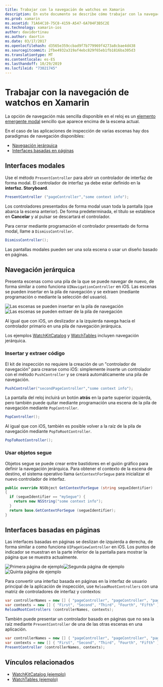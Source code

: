 ```yaml
---
title: Trabajar con la navegación de watchos en Xamarin
description: En este documento se describe cómo trabajar con la navegación en una aplicación de watchos. Describe las interfaces modales, la navegación jerárquica y las interfaces basadas en páginas.
ms.prod: xamarin
ms.assetid: 71A64C10-75C8-4159-A547-6A704F3B5C2E
ms.technology: xamarin-ios
author: davidortinau
ms.author: daortin
ms.date: 03/17/2017
ms.openlocfilehash: d3565e359ccbad9f7b779969f4273a8cbae4d438
ms.sourcegitcommit: 2fbe4932a319af4ebc829f65eb1fb1816ba305d3
ms.translationtype: MT
ms.contentlocale: es-ES
ms.lasthandoff: 10/29/2019
ms.locfileid: "73021745"
---
```

# <a name="working-with-watchos-navigation-in-xamarin"></a>Trabajar con la navegación de watchos en Xamarin

La opción de navegación más sencilla disponible en el reloj es un [elemento emergente modal](#modal) sencillo que aparece encima de la escena actual.

En el caso de las aplicaciones de inspección de varias escenas hay dos paradigmas de navegación disponibles:

- [Navegación jerárquica](#Hierarchical_Navigation)
- [Interfaces basadas en páginas](#Page-Based_Interfaces)

<a name="modal"/>

## <a name="modal-interfaces"></a>Interfaces modales

Use el método `PresentController` para abrir un controlador de interfaz de forma modal. El controlador de interfaz ya debe estar definido en la **interfaz. Storyboard**.

```csharp
PresentController ("pageController","some context info");
```

Los controladores presentados de forma modal usan toda la pantalla (que abarca la escena anterior). De forma predeterminada, el título se establece en **Cancelar** y al pulsar se descartará el controlador.

Para cerrar mediante programación el controlador presentado de forma modal, llame a `DismissController`.

```csharp
DismissController();
```

Las pantallas modales pueden ser una sola escena o usar un diseño basado en páginas.

<a name="Hierarchical_Navigation"/>

## <a name="hierarchical-navigation"></a>Navegación jerárquica

Presenta escenas como una pila de la que se puede navegar de nuevo, de forma similar a como funciona `UINavigationController` en iOS. Las escenas se pueden insertar en la pila de navegación y se extraen (mediante programación o mediante la selección del usuario).

![](navigation-images/hierarchy-1.png "Las escenas se pueden insertar en la pila de navegación") ![](navigation-images/hierarchy-2.png "Las escenas se pueden extraer de la pila de navegación")

Al igual que con iOS, un deslizador a la izquierda navega hacia el controlador primario en una pila de navegación jerárquica.

Los ejemplos [WatchKitCatalog](https://docs.microsoft.com/samples/xamarin/ios-samples/watchos-watchkitcatalog) y [WatchTables](https://docs.microsoft.com/samples/xamarin/ios-samples/watchos-watchtables) incluyen navegación jerárquica.

### <a name="pushing-and-popping-in-code"></a>Insertar y extraer código

El kit de inspección no requiere la creación de un "controlador de navegación" para crearse como iOS: simplemente inserte un controlador con el método `PushController` y se creará automáticamente una pila de navegación.

```csharp
PushController("secondPageController","some context info");
```

La pantalla del reloj incluirá un botón **atrás** en la parte superior izquierda, pero también puede quitar mediante programación una escena de la pila de navegación mediante `PopController`.

```csharp
PopController();
```

Al igual que con iOS, también es posible volver a la raíz de la pila de navegación mediante `PopToRootController`.

```csharp
PopToRootController();
```

### <a name="using-segues"></a>Usar objetos segue

Objetos segue se puede crear entre bastidores en el guión gráfico para definir la navegación jerárquica. Para obtener el contexto de la escena de destino, el sistema operativo llama `GetContextForSegue` para inicializar el nuevo controlador de interfaz.

```csharp
public override NSObject GetContextForSegue (string segueIdentifier)
{
  if (segueIdentifier == "mySegue") {
    return new NSString("some context info");
  }
  return base.GetContextForSegue (segueIdentifier);
}
```

<a name="Page-Based_Interfaces"/>

## <a name="page-based-interfaces"></a>Interfaces basadas en páginas

Las interfaces basadas en páginas se deslizan de izquierda a derecha, de forma similar a como funciona `UIPageViewController` en iOS. Los puntos de indicador se muestran en la parte inferior de la pantalla para mostrar la página que se muestra actualmente.

![](navigation-images/paged-1.png "Primera página de ejemplo")![](navigation-images/paged-2.png "Segunda página de ejemplo")![](navigation-images/paged-5.png "Quinta página de ejemplo")

Para convertir una interfaz basada en páginas en la interfaz de usuario principal de la aplicación de inspección, use `ReloadRootControllers` con una matriz de controladores de interfaz y contextos:

```csharp
var controllerNames = new [] { "pageController", "pageController", "pageController", "pageController", "pageController" };
var contexts = new [] { "First", "Second", "Third", "Fourth", "Fifth" };
ReloadRootControllers (controllerNames, contexts);
```

También puede presentar un controlador basado en páginas que no sea la raíz mediante `PresentController` de una de las otras escenas en una aplicación.

```csharp
var controllerNames = new [] { "pageController", "pageController", "pageController", "pageController", "pageController" };
var contexts = new [] { "First", "Second", "Third", "Fourth", "Fifth" };
PresentController (controllerNames, contexts);
```

## <a name="related-links"></a>Vínculos relacionados

- [WatchKitCatalog (ejemplo)](https://docs.microsoft.com/samples/xamarin/ios-samples/watchos-watchkitcatalog)
- [WatchTables (ejemplo)](https://developer.xamarin.com//samples/monotouch/watchOS/WatchTables/)

